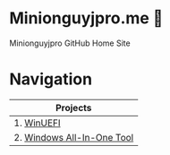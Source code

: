 # Minionguyjpro.me 🎈
Minionguyjpro GitHub Home Site
# Navigation
<table>
<thead>
<tr>
<th>Projects</th>
</tr>
</thead>
<tbody>
<tr>
<td>1. <a href="https://winuefi.minionguyjpro.me">WinUEFI</a></td>
</tr>
<tr>
<td>2. <a href="https://windows_aio_tool.minionguyjpro.me">Windows All-In-One Tool</a></td>
</tr>
</tbody>
